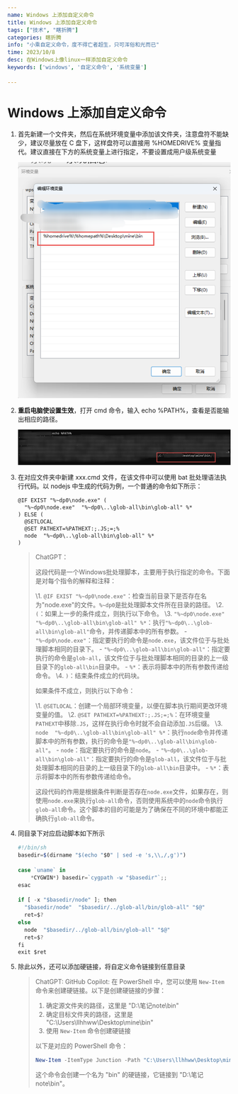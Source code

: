 ```yaml
---
name: Windows 上添加自定义命令
title: Windows 上添加自定义命令
tags: ["技术", "瞎折腾"]
categories: 瞎折腾
info: "小乘自定义命令，度不得亡者超生，只可浑俗和光而已"
time: 2023/10/8
desc: 在Windows上像linux一样添加自定义命令
keywords: ['windows', '自定义命令', '系统变量']

---
```


# Windows 上添加自定义命令

1. 首先新建一个文件夹，然后在系统环境变量中添加该文件夹，注意盘符不能缺少，建议尽量放在 C 盘下，这样盘符可以直接用 %HOMEDRIVE% 变量指代。建议直接在下方的系统变量上进行指定，不要设置成用户级系统变量

   ![windows-cmd-1.png](./images/windows-cmd-1.png)

2. **重启电脑使设置生效**，打开 cmd 命令，输入 echo %PATH%，查看是否能输出相应的路径。

   ![windows-cmd-2.png](./images/windows-cmd-2.png)


3. 在对应文件夹中新建 xxx.cmd 文件，在该文件中可以使用 bat 批处理语法执行代码。以 nodejs 中生成的代码为例，一个普通的命令如下所示：

   ```basic
   @IF EXIST "%~dp0\node.exe" (
     "%~dp0\node.exe"  "%~dp0\..\glob-all\bin\glob-all" %*
   ) ELSE (
     @SETLOCAL
     @SET PATHEXT=%PATHEXT:;.JS;=;%
     node  "%~dp0\..\glob-all\bin\glob-all" %*
   )
   ```

   > ChatGPT：
   >
   > 这段代码是一个Windows批处理脚本，主要用于执行指定的命令。下面是对每个指令的解释和注释：
   >
   > \1. `@IF EXIST "%~dp0\node.exe"`：检查当前目录下是否存在名为"node.exe"的文件。`%~dp0`是批处理脚本文件所在目录的路径。
   > \2. `(`：如果上一步的条件成立，则执行以下命令。
   > \3. `"%~dp0\node.exe"  "%~dp0\..\glob-all\bin\glob-all" %*`：执行`"%~dp0\..\glob-all\bin\glob-all"`命令，并传递脚本中的所有参数。
   > \- `"%~dp0\node.exe"`：指定要执行的命令是`node.exe`，该文件位于与批处理脚本相同的目录下。
   > \- `"%~dp0\..\glob-all\bin\glob-all"`：指定要执行的命令是`glob-all`，该文件位于与批处理脚本相同的目录的上一级目录下的`glob-all\bin`目录中。
   > \- `%*`：表示将脚本中的所有参数传递给命令。
   > \4. `)`：结束条件成立的代码块。
   >
   > 如果条件不成立，则执行以下命令：
   >
   > \1. `@SETLOCAL`：创建一个局部环境变量，以便在脚本执行期间更改环境变量的值。
   > \2. `@SET PATHEXT=%PATHEXT:;.JS;=;%`：在环境变量`PATHEXT`中移除`.JS`，这样在执行命令时就不会自动添加`.JS`后缀。
   > \3. `node  "%~dp0\..\glob-all\bin\glob-all" %*`：执行`node`命令并传递脚本中的所有参数，执行的命令是`"%~dp0\..\glob-all\bin\glob-all"`。
   > \- `node`：指定要执行的命令是`node`。
   > \- `"%~dp0\..\glob-all\bin\glob-all"`：指定要执行的命令是`glob-all`，该文件位于与批处理脚本相同的目录的上一级目录下的`glob-all\bin`目录中。
   > \- `%*`：表示将脚本中的所有参数传递给命令。
   >
   > 这段代码的作用是根据条件判断是否存在`node.exe`文件，如果存在，则使用`node.exe`来执行`glob-all`命令，否则使用系统中的`node`命令执行`glob-all`命令。这个脚本的目的可能是为了确保在不同的环境中都能正确执行`glob-all`命令。


4. 同目录下对应启动脚本如下所示

   ```javascript
   #!/bin/sh
   basedir=$(dirname "$(echo "$0" | sed -e 's,\\,/,g')")
   
   case `uname` in
       *CYGWIN*) basedir=`cygpath -w "$basedir"`;;
   esac
   
   if [ -x "$basedir/node" ]; then
     "$basedir/node"  "$basedir/../glob-all/bin/glob-all" "$@"
     ret=$?
   else 
     node  "$basedir/../glob-all/bin/glob-all" "$@"
     ret=$?
   fi
   exit $ret
   ```

5. 除此以外，还可以添加硬链接，将自定义命令链接到任意目录

   > ChatGPT:
   > GitHub Copilot: 在 PowerShell 中，您可以使用 `New-Item` 命令来创建硬链接。以下是创建硬链接的步骤：
   >
   > 1. 确定源文件夹的路径，这里是 "D:\笔记note\bin"
   > 2. 确定目标文件夹的路径，这里是 "C:\Users\llhhww\Desktop\mine\bin"
   > 3. 使用 `New-Item` 命令创建硬链接
   >
   > 以下是对应的 PowerShell 命令：
   >
   > ```powershell
   > New-Item -ItemType Junction -Path "C:\Users\llhhww\Desktop\mine\bin" -Target "D:\笔记note\bin"
   > ```
   >
   > 这个命令会创建一个名为 "bin" 的硬链接，它链接到 "D:\笔记note\bin"。

   
